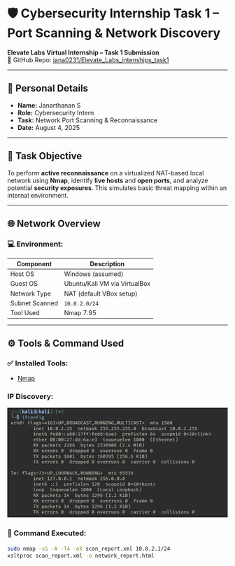 # 🛡️ Cybersecurity Internship Task 1 – Port Scanning & Network Discovery  
**Elevate Labs Virtual Internship – Task 1 Submission**  
🔗 GitHub Repo: [jana0231/Elevate_Labs_intenships_task1](https://github.com/jana0231/Elevate_Labs_intenships_task1/)

---

## 👤 Personal Details

- **Name:** Janarthanan S
- **Role:** Cybersecurity Intern
- **Task:** Network Port Scanning & Reconnaissance
- **Date:** August 4, 2025

---

## 📌 Task Objective

To perform **active reconnaissance** on a virtualized NAT-based local network using **Nmap**, identify **live hosts** and **open ports**, and analyze potential **security exposures**. This simulates basic threat mapping within an internal environment.

---

## 🌐 Network Overview

### 💻 Environment:
| Component        | Description                          |
|------------------|--------------------------------------|
| Host OS          | Windows (assumed)                    |
| Guest OS         | Ubuntu/Kali VM via VirtualBox        |
| Network Type     | NAT (default VBox setup)             |
| Subnet Scanned   | `10.0.2.0/24`                        |
| Tool Used        | Nmap 7.95                            |

---

## ⚙️ Tools & Command Used

### ✅ Installed Tools:
- [Nmap](https://nmap.org/download.html)

### IP Discovery:
![network](/ip_discovery.png)

### 🧪 Command Executed:
```bash
sudo nmap -sS -A -T4 -oX scan_report.xml 10.0.2.1/24
xsltproc scan_report.xml -o network_report.html

